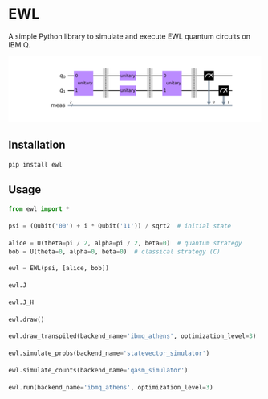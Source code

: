 # EWL

A simple Python library to simulate and execute EWL quantum circuits on IBM Q.

![](https://raw.githubusercontent.com/tomekzaw/ewl/master/docs/ewl.png)

## Installation

```bash
pip install ewl
```

## Usage

```python
from ewl import *

psi = (Qubit('00') + i * Qubit('11')) / sqrt2  # initial state

alice = U(theta=pi / 2, alpha=pi / 2, beta=0)  # quantum strategy
bob = U(theta=0, alpha=0, beta=0)  # classical strategy (C)

ewl = EWL(psi, [alice, bob])

ewl.J

ewl.J_H

ewl.draw()

ewl.draw_transpiled(backend_name='ibmq_athens', optimization_level=3)

ewl.simulate_probs(backend_name='statevector_simulator')

ewl.simulate_counts(backend_name='qasm_simulator')

ewl.run(backend_name='ibmq_athens', optimization_level=3)
```
